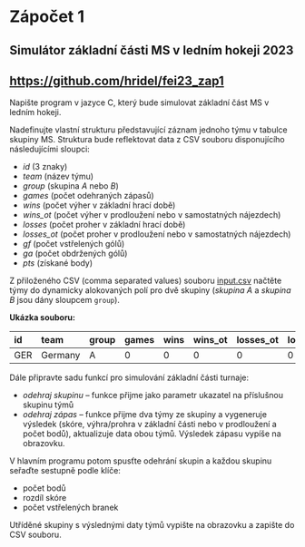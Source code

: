 # Zápočet 1
## Simulátor základní části MS v ledním hokeji 2023

## https://github.com/hridel/fei23_zap1


Napište program v jazyce C, který bude simulovat základní část MS v ledním hokeji.

Nadefinujte vlastní strukturu představující záznam jednoho týmu v tabulce skupiny MS.
Struktura bude reflektovat data z CSV souboru disponujícího následujícími sloupci:
* _id_ (3 znaky)
* _team_ (název týmu)
* _group_ (skupina _A_ nebo _B_)
* _games_ (počet odehraných zápasů)
* _wins_ (počet výher v základní hrací době)
* _wins_ot_ (počet výher v prodloužení nebo v samostatných nájezdech)
* _losses_ (počet proher v základní hrací době)
* _losses_ot_ (počet proher v prodloužení nebo v samostatných nájezdech)
* _gf_ (počet vstřelených gólů)
* _ga_ (počet obdržených gólů)
* _pts_ (získané body)

Z přiloženého CSV (comma separated values) souboru [input.csv](data%2Finput.csv) načtěte týmy do dynamicky alokovaných polí pro dvě skupiny
(_skupina A_ a _skupina B_ jsou dány sloupcem `group`).

**Ukázka souboru:**

| id | team | group | games | wins | wins\_ot | losses\_ot | losses | gf | ga | pts |
| :--- | :--- | :--- | :--- | :--- | :--- | :--- | :--- | :--- | :--- | :--- |
| GER | Germany | A | 0 | 0 | 0 | 0 | 0 | 0 | 0 | 0 |

Dále připravte sadu funkcí pro simulování základní části turnaje:

* _odehraj skupinu_ – funkce přijme jako parametr ukazatel na příslušnou skupinu týmů
* _odehraj zápas_ – funkce přijme dva týmy ze skupiny a vygeneruje výsledek (skóre, výhra/prohra v základní části nebo
v prodloužení a počet bodů), aktualizuje data obou týmů. Výsledek zápasu vypíše na obrazovku.

V hlavním programu potom spusťte odehrání skupin a každou skupinu seřaďte sestupně podle klíče:
* počet bodů
* rozdíl skóre
* počet vstřelených branek

Utříděné skupiny s výslednými daty týmů vypište na obrazovku a zapište do CSV souboru.
